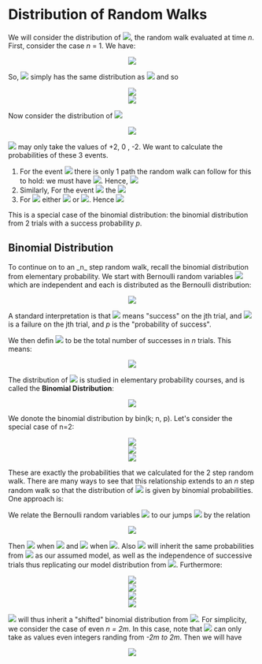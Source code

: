 <h1>Distribution of Random Walks</h1>

We will consider the distribution of <img src="https://render.githubusercontent.com/render/math?math=S_{n}">, the random walk evaluated at time _n_. First, consider the case _n_ = 1. We have:

<p align="center">
<img src="https://render.githubusercontent.com/render/math?math=S_{1} = X_{1}">
</p>

So, <img src="https://render.githubusercontent.com/render/math?math=S_{1}"> simply has the same distribution as <img src="https://render.githubusercontent.com/render/math?math=X_{1}"> and so

<p align="center">
<img src="https://render.githubusercontent.com/render/math?math=Prob \( S_{1} = 1 ) = Prob \( X_{1} = 1 ) = p"><br>
  <img src="https://render.githubusercontent.com/render/math?math=Prob \( S_{1} = -1 ) = Prob \( X_{1} = -1 ) = q = 1 - p"><br>
</p>

Now consider the distribution of <img src="https://render.githubusercontent.com/render/math?math=S_{2}">

<p align="center">
<img src="https://render.githubusercontent.com/render/math?math=S_{2} = X_{1} %2B X_{1}">
</p>

<img src="https://render.githubusercontent.com/render/math?math=S_{2}"> may only take the values of +2, 0 , -2. We want to calculate the probabilities of these 3 events.

<ol>
  <li>For the event <img src="https://render.githubusercontent.com/render/math?math=S_{2} = 2"> there is only 1 path the random walk can follow for this to hold: we must have <img src="https://render.githubusercontent.com/render/math?math=X_{1} = 1 and X_{2} = 1">. Hence, <img src="https://render.githubusercontent.com/render/math?math=Prob \( S_{2} =  1 ) = p_{2}"></li>
  <li>Similarly, For the event <img src="https://render.githubusercontent.com/render/math?math=S_{2} = 2"> the <img src="https://render.githubusercontent.com/render/math?math=Prob \( S_{2} = -2 ) = q^{2}"></li>
  <li>For <img src="https://render.githubusercontent.com/render/math?math=S_{2} = 0"> either <img src="https://render.githubusercontent.com/render/math?math=X_{1} = 1 and X_{2} = -1"> or <img src="https://render.githubusercontent.com/render/math?math=X_{1} = -1 and X_{2} = -1">. Hence <img src="https://render.githubusercontent.com/render/math?math=Prob \( S_{2} = 0 ) = pq %2B pq = 2pq"> </li>
</ol>

This is a special case of the binomial distribution: the binomial distribution from 2 trials with a success probability _p_.

<h2>Binomial Distribution</h2>
To continue on to an _n_ step random walk, recall the binomial distribution from elementary probability. We start with Bernoulli random variables <img src="https://render.githubusercontent.com/render/math?math=Y_{1}, Y_{2}, \cdots Y_{n}"> which are independent and each is distributed as the Bernoulli distribution:

<p align="center">
<img src="https://render.githubusercontent.com/render/math?math=Prob \( Y_{j} = 1 ) = p and Prob \( Y_{j} = 0 ) = q = 1 - p">
</p>

A standard interpretation is that <img src="https://render.githubusercontent.com/render/math?math=Y_{j} = 1"> means "success" on the jth trial, and <img src="https://render.githubusercontent.com/render/math?math=Y_{j} = 0"> is a failure on the jth trial, and _p_ is the "probability of success".

We then defin <img src="https://render.githubusercontent.com/render/math?math=Z_{n}"> to be the total number of successes in _n_ trials. This means:

<p align="center">
<img src="https://render.githubusercontent.com/render/math?math=Z_{n} = \sum_{j=1}^{n} Y_{j}">
</p>

The distribution of <img src="https://render.githubusercontent.com/render/math?math=Z_{n}"> is studied in elementary probability courses, and is called the __Binomial Distribution__:

<p align="center">
<img src="https://render.githubusercontent.com/render/math?math=Prob \( Z_{n} = k ) = \frac{n!}{k! \( n - k )!} p^{k} q^{n-k} for k = 0, 1, 2, \cdots n">
</p>

We donote the binomial distribution by bin(k; n, p). Let's consider the special case of n=2:

<p align="center">
<img src="https://render.githubusercontent.com/render/math?math=Prob \( Z_{2} = 0 ) = bin \( 0 %3B 2, p ) = q^{2}"><br>
  <img src="https://render.githubusercontent.com/render/math?math=Prob \( Z_{2} = 1 ) = bin \( 1 %3B 2, p ) = 2pq"><br>
  <img src="https://render.githubusercontent.com/render/math?math=Prob \( Z_{2} = 2 ) = bin \( 2 %3B 2, p ) = p^{2}"><br>
</p>

These are exactly the probabilities that we calculated for the 2 step random walk. There are many ways to see that this relationship extends to an _n_ step random walk so that the distribution of  <img src="https://render.githubusercontent.com/render/math?math=S_{n}"> is given by binomial probabilities. One approach is:

We relate the Bernoulli random variables <img src="https://render.githubusercontent.com/render/math?math=Y_{j}"> to our jumps <img src="https://render.githubusercontent.com/render/math?math=X_{j}"> by the relation

<p align="center">
<img src="https://render.githubusercontent.com/render/math?math=X_{j} = 2 Y_{j} - 1">
</p>

Then <img src="https://render.githubusercontent.com/render/math?math=X_{j} = 1"> when <img src="https://render.githubusercontent.com/render/math?math=Y_{j} = 1"> and <img src="https://render.githubusercontent.com/render/math?math=X_{j} = -1"> when <img src="https://render.githubusercontent.com/render/math?math=Y_{j} = 0">. Also <img src="https://render.githubusercontent.com/render/math?math=X_{j}"> will inherit the same probabilities from <img src="https://render.githubusercontent.com/render/math?math=Y_{j}"> as our assumed model, as well as the independence of successive trials thus replicating our model distribution from <img src="https://render.githubusercontent.com/render/math?math=X_{j}">. Furthermore:

<p align="center">
<img src="https://render.githubusercontent.com/render/math?math=S_{n} = \sum_{j=1}^{n} X_{j}"><br>
  <img src="https://render.githubusercontent.com/render/math?math== \sum_{j=1}^{n} \( 2 Y_{j} - 1 )"><br>
  <img src="https://render.githubusercontent.com/render/math?math== 2 \sum_{j=1}^{n} Y_{j} - \sum_{j=1}^{n} 1"><br>
  <img src="https://render.githubusercontent.com/render/math?math== 2Z_{n} - n"><br>
</p>

<img src="https://render.githubusercontent.com/render/math?math== S_{n}"> will thus inherit a "shifted" binomial distribution from <img src="https://render.githubusercontent.com/render/math?math== Z_{n}">. For simplicity, we consider the case of even _n = 2m_. In this case, note that <img src="https://render.githubusercontent.com/render/math?math== S_{n}"> can only take as values even integers randing from _-2m to 2m_. Then we will have

<p align="center">
<img src="https://render.githubusercontent.com/render/math?math=Prob \( S_{n} = 2l ) = \frac{n!}{ \( m %2B l )! \( m - l )!} p^{m %2B l } q^{m-l} for l = -m, -m %2B 1 \cdots m - 1, m">
</p>
